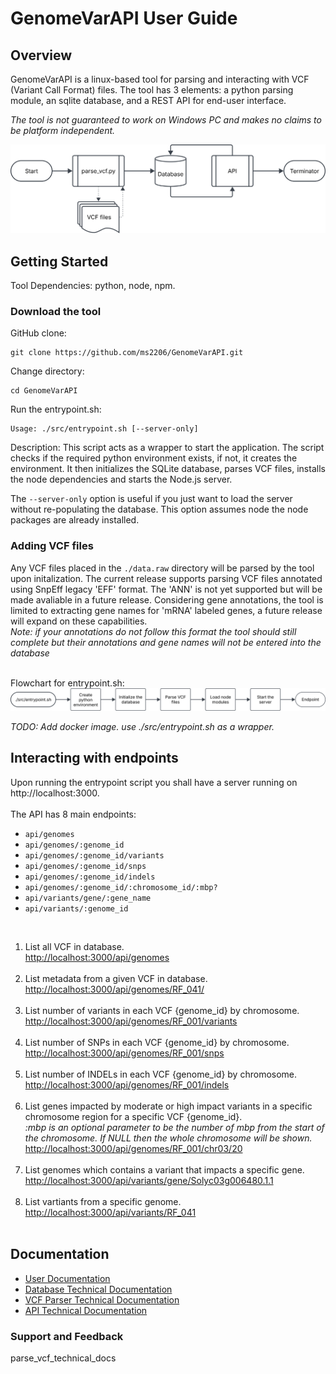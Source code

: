 <h1>GenomeVarAPI User Guide </h1>

<h2>Overview</h2>
<div id='overveiw-section'>

GenomeVarAPI is a linux-based tool for parsing and interacting with VCF (Variant Call Format) files.
The tool has 3 elements: a python parsing module, an sqlite database, and a REST API for end-user interface.

<em> The tool is not guaranteed to work on Windows PC and makes no claims to be platform independent. </em>


<img src='./figures/overview.svg' alt='Flowchart of overview'>

</div>


<h2>Getting Started</h2>
<div id='getting-started-section'>
Tool Dependencies: python, node, npm.
<h3>Download the tool</h3>

GitHub clone:
```
git clone https://github.com/ms2206/GenomeVarAPI.git
```

Change directory: <br>
```
cd GenomeVarAPI
```

Run the entrypoint.sh: <br>
```
Usage: ./src/entrypoint.sh [--server-only]
```
Description: This script acts as a wrapper to start the application. The script checks if the required python environment exists,
if not, it creates the environment. It then initializes the SQLite database, parses VCF files, installs the node dependencies and
starts the Node.js server. <br>

The <code>--server-only</code> option is useful if you just want to load the server without re-populating the database. This option assumes
node the node packages are already installed. <br>

<h3>Adding VCF files</h3>
Any VCF files placed in the <code>./data.raw</code> directory will be parsed by the tool upon initalization. The current release supports
parsing VCF files annotated using SnpEff legacy 'EFF' format. The 'ANN' is not yet supported but will be made avaliable in a future release.
Considering gene annotations, the tool is limited to extracting gene names for 'mRNA' labeled genes, a future release will expand on these capabilities. <br><em>Note: if your annotations do not follow this format the tool should still complete but their annotations and gene names
will not be entered into the database</em><br><br>



Flowchart for entrypoint.sh: <br>
<img src='./figures/entrypoint.svg' alt='Flowchart of entrypoint.sh'>

<i>TODO: Add docker image. use ./src/entrypoint.sh as a wrapper.</i>

</div>
<h2>Interacting with endpoints</h2>
Upon running the entrypoint script you shall have a server running on http://localhost:3000.
<br><br>
The API has 8 main endpoints:

<div id='api-endpoints-list'>
<ul>
<li><code>api/genomes</code></li>
<li><code>api/genomes/:genome_id</code></li>
<li><code>api/genomes/:genome_id/variants</code></li>
<li><code>api/genomes/:genome_id/snps</code></li>
<li><code>api/genomes/:genome_id/indels</code></li>
<li><code>api/genomes/:genome_id/:chromosome_id/:mbp?</code></li>
<li><code>api/variants/gene/:gene_name</code></li>
<li><code>api/variants/:genome_id</code></li>
</ul><br>
</div>

<div id='api-endpoints-examples'>
<ol>
<li>List all VCF in database.</li>
<a href='http://localhost:3000/api/genomes'>http://localhost:3000/api/genomes</a><br><br>

<li>List metadata from a given VCF in database.</li>
<a href='http://localhost:3000/api/genomes/RF_041/'>http://localhost:3000/api/genomes/RF_041/</a><br><br>

<li>List number of variants in each VCF {genome_id} by chromosome.</li>
<a href='http://localhost:3000/api/genomes/RF_001/variants'>http://localhost:3000/api/genomes/RF_001/variants</a><br><br>

<li>List number of SNPs in each VCF {genome_id} by chromosome.</li>
<a href='http://localhost:3000/api/genomes/RF_001/snps'>http://localhost:3000/api/genomes/RF_001/snps</a><br><br>

<li>List number of INDELs in each VCF {genome_id} by chromosome.</li>
<a href='http://localhost:3000/api/genomes/RF_001/indels'>http://localhost:3000/api/genomes/RF_001/indels</a><br><br>

<li>List genes impacted by moderate or high impact variants in a specific chromosome region for a specific VCF {genome_id}.</li>
<em>:mbp is an optional parameter to be the number of mbp from the start of the chromosome. If NULL then the whole chromosome will be shown.</em><br>
<a href='http://localhost:3000/api/genomes/RF_001/chr03/20'>http://localhost:3000/api/genomes/RF_001/chr03/20</a><br><br>

<li>List genomes which contains a variant that impacts a specific gene.</li>
<a href='http://localhost:3000/api/variants/gene/Solyc03g006480.1.1'>http://localhost:3000/api/variants/gene/Solyc03g006480.1.1</a><br><br>

<li>List vartiants from a specific genome.</li>
<a href='http://localhost:3000/api/variants/RF_041'>http://localhost:3000/api/variants/RF_041</a><br><br>
</ol>
</div>
</div>

<h2>Documentation</h2>
<ul>
<li><a href='docs/user_guide.md'>User Documentation</a></li>
<li><a href='docs/database_technical_docs.md'>Database Technical Documentation</a></li>
<li><a href='docs/parse_vcf_technical_docs.md'>VCF Parser Technical Documentation</a></li>
<li><a href='docs/server_technical_docs.md'>API Technical Documentation</a></li>
</ul>

<h3> Support and Feedback</h3>

parse_vcf_technical_docs